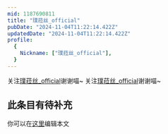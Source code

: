 ```yaml
---
mid: 1187690811
title: "璞菈丝_official"
pubDate: "2024-11-04T11:22:14.422Z"
updatedDate: "2024-11-04T11:22:14.422Z"
profile:
  {
    Nickname: ["璞菈丝_official"],
  }
---
```


关注[璞菈丝_official](https://space.bilibili.com/1187690811)谢谢喵~ 关注[璞菈丝_official](https://space.bilibili.com/1187690811)谢谢喵~

## 此条目有待补充
你可以在[这里](https://github.com/Yuhanawa/VTuber.ICU/edit/master/src/content/v/璞菈丝_official/index.md)编辑本文
